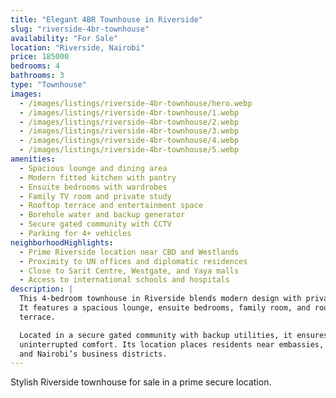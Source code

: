 ```yaml
---
title: "Elegant 4BR Townhouse in Riverside"
slug: "riverside-4br-townhouse"
availability: "For Sale"
location: "Riverside, Nairobi"
price: 185000
bedrooms: 4
bathrooms: 3
type: "Townhouse"
images:
  - /images/listings/riverside-4br-townhouse/hero.webp
  - /images/listings/riverside-4br-townhouse/1.webp
  - /images/listings/riverside-4br-townhouse/2.webp
  - /images/listings/riverside-4br-townhouse/3.webp
  - /images/listings/riverside-4br-townhouse/4.webp
  - /images/listings/riverside-4br-townhouse/5.webp
amenities:
  - Spacious lounge and dining area
  - Modern fitted kitchen with pantry
  - Ensuite bedrooms with wardrobes
  - Family TV room and private study
  - Rooftop terrace and entertainment space
  - Borehole water and backup generator
  - Secure gated community with CCTV
  - Parking for 4+ vehicles
neighborhoodHighlights:
  - Prime Riverside location near CBD and Westlands
  - Proximity to UN offices and diplomatic residences
  - Close to Sarit Centre, Westgate, and Yaya malls
  - Access to international schools and hospitals
description: |
  This 4-bedroom townhouse in Riverside blends modern design with privacy. 
  It features a spacious lounge, ensuite bedrooms, family room, and rooftop 
  terrace.  

  Located in a secure gated community with backup utilities, it ensures 
  uninterrupted comfort. Its location places residents near embassies, malls, 
  and Nairobi’s business districts.  
---
```

Stylish Riverside townhouse for sale in a prime secure location.
